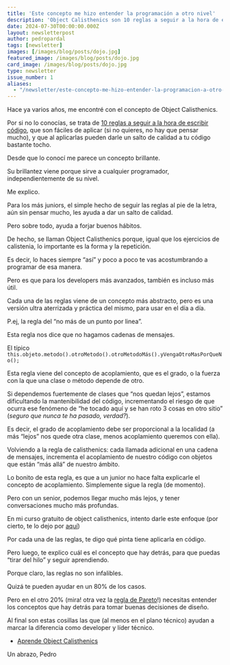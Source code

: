 ```yaml
---
title: 'Este concepto me hizo entender la programación a otro nivel'
description: 'Object Calisthenics son 10 reglas a seguir a la hora de escribir código que al aplicarlas pueden darle un salto de calidad a tu código.'
date: 2024-07-30T00:00:00.000Z
layout: newsletterpost
author: pedropardal
tags: [newsletter]
images: [/images/blog/posts/dojo.jpg]
featured_image: /images/blog/posts/dojo.jpg
card_image: /images/blog/posts/dojo.jpg
type: newsletter
issue_number: 1
aliases:
  - "/newsletter/este-concepto-me-hizo-entender-la-programacion-a-otro-nivel/"
---
```


Hace ya varios años, me encontré con el concepto de Object Calisthenics.

Por si no lo conocías, se trata de [10 reglas a seguir a la hora de escribir código](https://www.cs.helsinki.fi/u/luontola/tdd-2009/ext/ObjectCalisthenics.pdf), que son fáciles de aplicar (si no quieres, no hay que pensar mucho), y que al aplicarlas pueden darle un salto de calidad a tu código bastante tocho.

Desde que lo conocí me parece un concepto brillante.

Su brillantez viene porque sirve a cualquier programador, independientemente de su nivel.

Me explico.

Para los más juniors, el simple hecho de seguir las reglas al pie de la letra, aún sin pensar mucho, les ayuda a dar un salto de calidad.

Pero sobre todo, ayuda a forjar buenos hábitos.

De hecho, se llaman Object Calisthenics porque, igual que los ejercicios de calistenia, lo importante es la forma y la repetición.

Es decir, lo haces siempre “así” y poco a poco te vas acostumbrando a programar de esa manera.

Pero es que para los developers más avanzados, también es incluso más útil.

Cada una de las reglas viene de un concepto más abstracto, pero es una versión ultra aterrizada y práctica del mismo, para usar en el día a día.

P.ej, la regla del “no más de un punto por linea”.

Esta regla nos dice que no hagamos cadenas de mensajes.

El típico `this.objeto.metodo().otroMetodo().otroMetodoMás().yVengaOtroMasPorQueNo();`

Esta regla viene del concepto de acoplamiento, que es el grado, o la fuerza con la que una clase o método depende de otro.

Si dependemos fuertemente de clases que “nos quedan lejos”, estamos dificultando la mantenibilidad del código, incrementando el riesgo de que ocurra ese fenómeno de “he tocado aquí y se han roto 3 cosas en otro sitio” (*seguro que nunca te ha pasado, verdad?*).

Es decir, el grado de acoplamiento debe ser proporcional a la localidad (a más “lejos” nos quede otra clase, menos acoplamiento queremos con ella).

Volviendo a la regla de calisthenics: cada llamada adicional en una cadena de mensajes, incrementa el acoplamiento de nuestro código con objetos que están “más allá” de nuestro ámbito.

Lo bonito de esta regla, es que a un junior no hace falta explicarle el concepto de acoplamiento. Simplemente sigue la regla (de momento).

Pero con un senior, podemos llegar mucho más lejos, y tener conversaciones mucho más profundas.

En mi curso gratuito de object calisthenics, intento darle este enfoque (por cierto, te lo dejo por [aquí](https://academia.exeal.com/courses/object-calisthenics))

Por cada una de las reglas, te digo qué pinta tiene aplicarla en código.

Pero luego, te explico cuál es el concepto que hay detrás, para que puedas “tirar del hilo” y seguir aprendiendo.

Porque claro, las reglas no son infalibles.

Quizá te pueden ayudar en un 80% de los casos.

Pero en el otro 20% (mira! otra vez la [regla de Pareto](https://es.wikipedia.org/wiki/Principio_de_Pareto)!) necesitas entender los conceptos que hay detrás para tomar buenas decisiones de diseño.

Al final son estas cosillas las que (al menos en el plano técnico) ayudan a marcar la diferencia como developer y líder técnico.
 
- [Aprende Object Calisthenics](https://academia.exeal.com/courses/object-calisthenics?utm_source=newsletter&utm_medium=email)

Un abrazo,
Pedro
